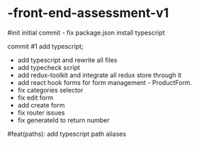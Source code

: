 # -front-end-assessment-v1

#init initial commit - fix package.json install typescript 

commit #1 add typescript;
- add typescript and rewrite all files
- add typecheck script
- add redux-toolkit and integrate all redux store through it
- add react hook forms for form management - ProductForm.
- fix categories selector
- fix edit form
- add create form
- fix router issues
- fix generateId to return number 

#feat(paths): add typescript path aliases